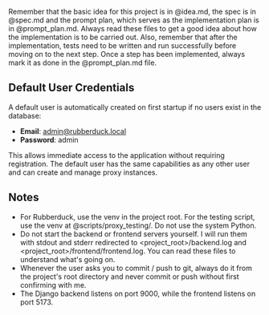 Remember that the basic idea for this project is in @idea.md, the spec is in @spec.md and the prompt plan, which serves as the implementation plan is in @prompt_plan.md. Always read these files to get a good idea about how the implementation is to be carried out. Also, remember that after the implementation, tests need to be written and run successfully before moving on to the next step. Once a step has been implemented, always mark it as done in the @prompt_plan.md file.

## Default User Credentials

A default user is automatically created on first startup if no users exist in the database:

- **Email**: admin@rubberduck.local
- **Password**: admin

This allows immediate access to the application without requiring registration. The default user has the same capabilities as any other user and can create and manage proxy instances.

## Notes

- For Rubberduck, use the venv in the project root. For the testing script, use the venv at @scripts/proxy_testing/. Do not use the system Python.
- Do not start the backend or frontend servers yourself. I will run them with stdout and stderr redirected to <project_root>/backend.log and <project_root>/frontend/frontend.log. You can read these files to understand what's going on.
- Whenever the user asks you to commit / push to git, always do it from the project's root directory and never commit or push without first confirming with me.
- The Django backend listens on port 9000, while the frontend listens on port 5173.
